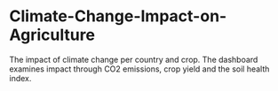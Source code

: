 # Climate-Change-Impact-on-Agriculture
The impact of climate change per country and crop. The dashboard examines impact through CO2 emissions, crop yield and the soil health index. 
